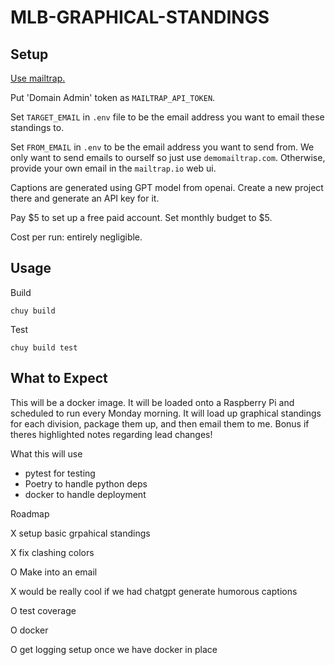 # MLB-GRAPHICAL-STANDINGS

## Setup

[Use mailtrap.](https://api-docs.mailtrap.io/)

Put 'Domain Admin' token as `MAILTRAP_API_TOKEN`.

Set `TARGET_EMAIL` in `.env` file to be the email address you want to email these standings to.

Set `FROM_EMAIL` in `.env` to be the email address you want to send from.
We only want to send emails to ourself so just use `demomailtrap.com`. Otherwise, provide your own email in the `mailtrap.io` web ui.

Captions are generated using GPT model from openai. Create a new project there and generate an API key for it.

Pay $5 to set up a free paid account. Set monthly budget to $5.

Cost per run: entirely negligible.


## Usage

Build
```
chuy build
```

Test
```
chuy build test
```

## What to Expect

This will be a docker image. It will be loaded onto a Raspberry Pi and scheduled to run every Monday morning. It will load up graphical standings for each division, package them up, and then email them to me. Bonus if theres highlighted notes regarding lead changes!

What this will use

- pytest for testing
- Poetry to handle python deps
- docker to handle deployment

Roadmap

X setup basic grpahical standings

X fix clashing colors

O Make into an email

X would be really cool if we had chatgpt generate humorous captions

O test coverage

O docker 

O get logging setup once we have docker in place

